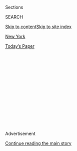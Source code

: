<div id="app">

<div>

<div>

<div>

<div class="NYTAppHideMasthead css-1q2w90k e1suatyy0">

<div class="section css-ui9rw0 e1suatyy2">

<div class="css-eph4ug er09x8g0">

<div class="css-6n7j50">

</div>

<span class="css-1dv1kvn">Sections</span>

<div class="css-10488qs">

<span class="css-1dv1kvn">SEARCH</span>

</div>

[Skip to content](#site-content)[Skip to site index](#site-index)

</div>

<div id="masthead-section-label" class="css-1wr3we4 eaxe0e00">

[New
York](https://www.nytimes3xbfgragh.onion/section/nyregion)

</div>

<div class="css-10698na e1huz5gh0">

</div>

</div>

<div id="masthead-bar-one" class="section hasLinks css-15hmgas e1csuq9d3">

<div class="css-uqyvli e1csuq9d0">

</div>

<div class="css-1uqjmks e1csuq9d1">

</div>

<div class="css-9e9ivx">

[](https://myaccount.nytimes3xbfgragh.onion/auth/login?response_type=cookie&client_id=vi)

</div>

<div class="css-1bvtpon e1csuq9d2">

[Today’s
Paper](https://www.nytimes3xbfgragh.onion/section/todayspaper)

</div>

</div>

</div>

</div>

<div data-aria-hidden="false">

<div id="site-content" data-role="main">

<div>

<div class="css-1aor85t" style="opacity:0.000000001;z-index:-1;visibility:hidden">

<div class="css-1hqnpie">

<div class="css-epjblv">

<span class="css-17xtcya">[New
York](/section/nyregion)</span><span class="css-x15j1o">|</span><span class="css-fwqvlz">Mayor
de Blasio Seeks to Strike a Balance at a Memorial for Eric
Garner</span>

</div>

<div class="css-k008qs">

<div class="css-1iwv8en">

<span class="css-18z7m18"></span>

<div>

</div>

</div>

<span class="css-1n6z4y">https://nyti.ms/1K6hDaB</span>

<div class="css-1705lsu">

<div class="css-4xjgmj">

<div class="css-4skfbu" data-role="toolbar" data-aria-label="Social Media Share buttons, Save button, and Comments Panel with current comment count" data-testid="share-tools">

  - 
  - 
  - 
  - 
    
    <div class="css-6n7j50">
    
    </div>

  - 

</div>

</div>

</div>

</div>

</div>

</div>

<div class="css-13pd83m">

</div>

<div id="top-wrapper" class="css-1sy8kpn">

<div id="top-slug" class="css-l9onyx">

Advertisement

</div>

[Continue reading the main
story](#after-top)

<div class="ad top-wrapper" style="text-align:center;height:100%;display:block;min-height:250px">

<div id="top" class="place-ad" data-position="top" data-size-key="top">

</div>

</div>

<div id="after-top">

</div>

</div>

<div id="sponsor-wrapper" class="css-1hyfx7x">

<div id="sponsor-slug" class="css-19vbshk">

Supported by

</div>

[Continue reading the main
story](#after-sponsor)

<div id="sponsor" class="ad sponsor-wrapper" style="text-align:center;height:100%;display:block">

</div>

<div id="after-sponsor">

</div>

</div>

<div class="css-1vkm6nb ehdk2mb0">

# Mayor de Blasio Seeks to Strike a Balance at a Memorial for Eric Garner

</div>

<div class="css-79elbk" data-testid="photoviewer-wrapper">

<div class="css-z3e15g" data-testid="photoviewer-wrapper-hidden">

</div>

<div class="css-1a48zt4 ehw59r15" data-testid="photoviewer-children">

![<span class="css-16f3y1r e13ogyst0" data-aria-hidden="true">Mayor Bill
de Blasio with the Rev. Al Sharpton and members of the Garner family at
a memorial service on Tuesday
night.</span><span class="css-cnj6d5 e1z0qqy90" itemprop="copyrightHolder"><span class="css-1ly73wi e1tej78p0">Credit...</span><span><span>Victor
J. Blue for The New York
Times</span></span></span>](https://static01.graylady3jvrrxbe.onion/images/2015/07/15/nyregion/14MAYOR/14MAYOR-articleLarge.jpg?quality=75&auto=webp&disable=upscale)

</div>

</div>

<div class="css-xt80pu e12qa4dv0">

<div class="css-18e8msd">

<div class="css-vp77d3 epjyd6m0">

<div class="css-1baulvz">

By [<span class="css-1baulvz last-byline" itemprop="name">Matt
Flegenheimer</span>](http://www.nytimes3xbfgragh.onion/by/matt-flegenheimer)

</div>

</div>

  - July 14,
    2015

  - 
    
    <div class="css-4xjgmj">
    
    <div class="css-d8bdto" data-role="toolbar" data-aria-label="Social Media Share buttons, Save button, and Comments Panel with current comment count" data-testid="share-tools">
    
      - 
      - 
      - 
      - 
        
        <div class="css-6n7j50">
        
        </div>
    
      - 
    
    </div>
    
    </div>

</div>

</div>

<div class="section meteredContent css-1r7ky0e" name="articleBody" itemprop="articleBody">

<div class="css-1fanzo5 StoryBodyCompanionColumn">

<div class="css-53u6y8">

Mayor Bill de Blasio spoke slowly on Tuesday night, committed to getting
the words right inside a modest Staten Island church.

To his left was [the family of Eric
Garner](http://www.nytimes3xbfgragh.onion/2015/07/15/nyregion/eric-garners-family-says-settlement-will-not-stall-push-for-police-reform.html),
who died one year ago this week after a police chokehold on Bay Street,
a short walk away. Behind them were New York City police officers.

“I want to use a phrase that we did not hear as much in all the
discourse,” the mayor said, “but we should say it because it’s
evident tonight: All lives matter.”

He continued: “It should not need to be said, but until we make more
progress we will say it again: Black lives matter.”

</div>

</div>

<div class="css-1fanzo5 StoryBodyCompanionColumn">

<div class="css-53u6y8">

There was one more.

“Also we should say,” the mayor added, in a nod to the Police Department
that has defined his early tenure, “blue lives matter.”

Less than eight months ago — hours after a grand jury declined to indict
the white police officer who placed Mr. Garner, an unarmed black man, in
a chokehold — it was at this same place, Mount Sinai United Christian
Church, that Mr. de Blasio chose to deliver his message.

At the time, he said that he understood the pain pulsing through his
city, though he declined to criticize the grand jury decision directly.
He repeated the protesters’ mantra, “Black Lives Matter,” and stopped
there.

And in a flourish that proved a touchstone of his first year in office,
the mayor invoked his own biracial son, Dante, recalling his efforts to
train the teenager to “take special care” in any encounter with the
police.

“I’ve had to worry over the years,” [the mayor
said](http://www.nytimes3xbfgragh.onion/aponline/2014/12/04/us/ap-us-police-chokehold-death-mayor.html) in
December. “Is Dante safe each night?”

On Tuesday night, the mayor took pains to reach several constituencies.
Mr. de Blasio, who does not regularly attend church, began by saying, “I
want to give honor to God.”

</div>

</div>

<div class="css-1fanzo5 StoryBodyCompanionColumn">

<div class="css-53u6y8">

In an interfaith service that included Cardinal Timothy M. Dolan and the
Rev. Al Sharpton, Mr. de Blasio cast Mr. Garner as a catalyst for
change, insisting he “did not die in vain.”

He linked the gathering to those mourning the recent shooting deaths at
a church in Charleston, S.C., and offered a call for unity among
officers and those they serve.

“It will become common for officers to know the clergy, the shopkeepers,
the parents,” he said, alluding to a recent plan to add nearly 1,300
officers in the hopes that the police will spend more time getting to
know the neighborhoods where they work. “It’ll be like the village we
all come from in our ancestral past.”

</div>

</div>

<div class="css-79elbk" data-testid="photoviewer-wrapper">

<div class="css-z3e15g" data-testid="photoviewer-wrapper-hidden">

</div>

<div class="css-1a48zt4 ehw59r15" data-testid="photoviewer-children">

![<span class="css-16f3y1r e13ogyst0" data-aria-hidden="true">Mr. de
Blasio spoke on Staten Island after the grand jury decision to not
indict in the Eric Garner case in
December.</span><span class="css-cnj6d5 e1z0qqy90" itemprop="copyrightHolder"><span class="css-1ly73wi e1tej78p0">Credit...</span><span>Richard
Perry/The New York
Times</span></span>](https://static01.graylady3jvrrxbe.onion/images/2015/07/15/nyregion/MAYORy/MAYORy-articleLarge.jpg?quality=75&auto=webp&disable=upscale)

</div>

</div>

<div class="css-1fanzo5 StoryBodyCompanionColumn">

<div class="css-53u6y8">

Speaking to more than 100 people at the church, beneath a low ceiling
and a white sign overhead declaring 2015 “the year of maximized
spiritual potential,” elected and religious leaders addressed a city at
once removed from the intensity that immediately followed the grand jury
decision and still consumed by the case’s long shadow.

Cardinal Dolan said that the tragedy in New York “seemed to ooze like a
toxic oil spill” to Baltimore and Charleston and Ferguson, Mo.

The Rev. A. R. Bernard lifted words from Martin Luther King Jr. “Peace
is not the absence of tension,” Mr. Bernard said. “It is the presence of
justice.”

</div>

</div>

<div class="css-1fanzo5 StoryBodyCompanionColumn">

<div class="css-53u6y8">

Since his election, Mr. de Blasio’s pledge to reshape the Police
Department has proceeded in fits and starts — challenged, most
memorably, after the shooting deaths of two police officers in late
December prompted extraordinary public protests against the mayor from
union leaders and rank-and-file officers.

The mayor’s comments about his son were held up by critics as proof of
his anti-police tilt — a suggestion, they said, that officers were to be
feared and not respected.

Since then, the conflict has cooled. But the anniversary has laid bare
the tensions still underpinning the city’s efforts.

The remarks at the church came one day after officials announced a [$5.9
million
settlement](http://www.nytimes3xbfgragh.onion/2015/07/14/nyregion/eric-garner-case-is-settled-by-new-york-city-for-5-9-million.html) with
Mr. Garner’s family, as part of an agreement approved by the city
comptroller’s office.

Already, the payment has proved a delicate political issue.

In [an
op-ed article](http://nypost.com/2015/07/14/nypd-union-head-on-the-citys-obscene-eric-garner-settlement/)
in The New York Post, Edward D. Mullins, the president of the Sergeants
Benevolent Association, said the Garner family “should not be rewarded
simply because he repeatedly chose to break the law and resist arrest.”

“I think it sends a message that it’s O.K. to commit crime in New York,”
Mr. Mullins said of the settlement in an interview on Tuesday. “And you
can spin it around to sue the city, and dependent upon the outcome,
we’ll just throw you money.”

At the same time, some of the mayor’s supporters have chafed at the pace
of progress at the Police Department, lamenting his dedication to
so-called broken-windows policing, which calls for aggressive
enforcement of low-level offenses like Mr. Garner’s.

</div>

</div>

<div class="css-1fanzo5 StoryBodyCompanionColumn">

<div class="css-53u6y8">

An attendee at the church, Janine Sawyers, 56, of Staten Island, said in
an interview that the mayor had approached any overhaul at the
department “very gingerly.”

“It’s been a process for them,” she said. “Slow process.”

Before the speech, Councilman Jumaane D. Williams of Brooklyn, who has
long advocated for policing changes, said he hoped Mr. de Blasio would
not shy away from the candor that accompanied his last visit to the
church. “He had an honest conversation,” Mr. Williams said of the
mayor’s past remarks. “And look what happened to the city.”

Inside Mount Sinai, Mr. de Blasio suggested he was unbowed.

“The roots of the problem, we are overcoming together,” he said. “They
are deep. They’re historic, they’re painful, they’re challenging. But
that doesn’t stop us.”

</div>

</div>

</div>

<div>

</div>

<div>

</div>

<div>

</div>

<div>

<div id="bottom-wrapper" class="css-1ede5it">

<div id="bottom-slug" class="css-l9onyx">

Advertisement

</div>

[Continue reading the main
story](#after-bottom)

<div id="bottom" class="ad bottom-wrapper" style="text-align:center;height:100%;display:block;min-height:90px">

</div>

<div id="after-bottom">

</div>

</div>

</div>

</div>

</div>

## Site Index

<div>

</div>

## Site Information Navigation

  - [© <span>2020</span> <span>The New York Times
    Company</span>](https://help.nytimes3xbfgragh.onion/hc/en-us/articles/115014792127-Copyright-notice)

<!-- end list -->

  - [NYTCo](https://www.nytco.com/)
  - [Contact
    Us](https://help.nytimes3xbfgragh.onion/hc/en-us/articles/115015385887-Contact-Us)
  - [Work with us](https://www.nytco.com/careers/)
  - [Advertise](https://nytmediakit.com/)
  - [T Brand Studio](http://www.tbrandstudio.com/)
  - [Your Ad
    Choices](https://www.nytimes3xbfgragh.onion/privacy/cookie-policy#how-do-i-manage-trackers)
  - [Privacy](https://www.nytimes3xbfgragh.onion/privacy)
  - [Terms of
    Service](https://help.nytimes3xbfgragh.onion/hc/en-us/articles/115014893428-Terms-of-service)
  - [Terms of
    Sale](https://help.nytimes3xbfgragh.onion/hc/en-us/articles/115014893968-Terms-of-sale)
  - [Site
    Map](https://spiderbites.nytimes3xbfgragh.onion)
  - [Help](https://help.nytimes3xbfgragh.onion/hc/en-us)
  - [Subscriptions](https://www.nytimes3xbfgragh.onion/subscription?campaignId=37WXW)

</div>

</div>

</div>

</div>

